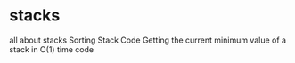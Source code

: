 # stacks
all about stacks
Sorting Stack Code
Getting the current minimum value of a stack in O(1) time code
